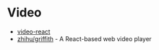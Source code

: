 # Video

- [video-react](https://github.com/video-react/video-react)
- [zhihu/griffith](https://github.com/zhihu/griffith) - A React-based web video player
